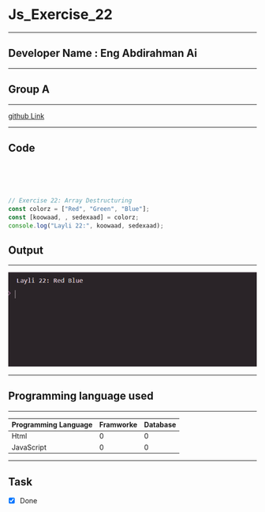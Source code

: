 
 # Js_Exercise_22
 
 ***
 
 ## Developer Name : Eng Abdirahman Ai
 
 ***
 
 ## Group A
 
 ***
 [github Link](https://github.com/engai2025/All-js)
 
 ***
 
 ## Code
 
 ~~~ Javascript
 



// Exercise 22: Array Destructuring
const colorz = ["Red", "Green", "Blue"];
const [koowaad, , sedexaad] = colorz;
console.log("Layli 22:", koowaad, sedexaad);
 
 
 ~~~
 
 
  
 
 ## Output
 
 ***
 ![Output The Code](../22-Exercise/Assets/Capture.PNG)
 
 ***
 
  
 
 ## Programming language used
 
 ***
 
 |Programming Language |Framworke | Database
 |:-------------------|:----------|:--------
 |Html                |0          |0
 |JavaScript          |0          |0
 
 ***
 
 ## Task
 
 - [x] Done
 